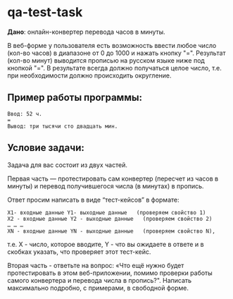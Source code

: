 # qa-test-task
**Дано**: онлайн-конвертер перевода часов в минуты.

В веб-форме у пользователя есть возможность ввести любое число (кол-во часов) в диапазоне от 0 до 1000 и нажать кнопку "=".  Результат (кол-во минут) выводится прописью на русском языке ниже под кнопкой "=". В результате всегда должно получаться целое число, т.е. при необходимости должно происходить округление.

## Пример работы программы:
```
Ввод: 52 ч.
=
Вывод: три тысячи сто двадцать мин.
```

## Условие задачи:
Задача для вас состоит из двух частей.

Первая часть — протестировать сам конвертер (пересчет из часов в минуты) и перевод получившегося числа (в минутах) в пропись.

Ответ просим написать в виде “тест-кейсов” в формате:
```
X1- входные данные Y1- выходные данные   (проверяем свойство 1)
X2 - входные данные Y2 - выходные данные   (проверяем свойство 2)
… … …
XN - входные данные YN - выходные данные   (проверяем свойство N),
```
т.е. X - число, которое вводите, Y - что вы ожидаете в ответе и в скобках указать, что проверяет этот тест-кейс.

Вторая часть - ответьте на вопрос: «Что ещё нужно будет протестировать в этом веб-приложении, помимо проверки работы самого конвертера и перевода числа в пропись?". Написать максимально подробно, с примерами, в свободной форме.
